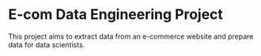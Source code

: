 # E-com Data Engineering Project

This project aims to extract data from an e-commerce website and prepare data for data scientists.
